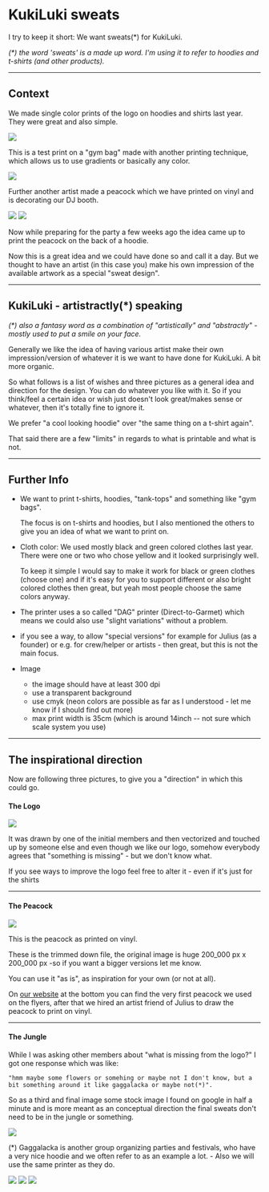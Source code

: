 # KukiLuki sweats

I try to keep it short: We want sweats(*) for KukiLuki.

<i>(*) the word 'sweats' is a made up word. I'm using it to refer to hoodies and t-shirts (and other products).</i>

***

## Context

We made single color prints of the logo on hoodies and shirts last year. They were great and also simple. 

![](/kuki-last-year.jpg)

This is a test print on a "gym bag" made with another printing technique, which allows us to use gradients or basically any color.

![](/test-print.jpg)

Further another artist made a peacock which we have printed on vinyl and is decorating our DJ booth.

![](/peacock.jpg)
![](/peacock-glow.jpg)


Now while preparing for the party a few weeks ago the idea came up to print the peacock on the back of a hoodie. 

Now this is a great idea and we could have done so and call it a day. But we thought to have an artist (in this case you) make his own impression of the available artwork as a special "sweat design".

***

## KukiLuki - artistractly(*) speaking

<i>(*) also a fantasy word as a combination of "artistically" and "abstractly" - mostly used to put a smile on your face.</i>

Generally we like the idea of having various artist make their own impression/version of whatever it is we want to have done for KukiLuki. A bit more organic.

So what follows is a list of wishes and three pictures as a general idea and direction for the design. You can do whatever you like with it. So if you think/feel a certain idea or wish just doesn't look great/makes sense or whatever, then it's totally fine to ignore it. 

We prefer "a cool looking hoodie" over "the same thing on a t-shirt again".

That said there are a few "limits" in regards to what is printable and what is not.

***

## Further Info

- We want to print t-shirts, hoodies, "tank-tops" and something like "gym bags". 
	
	The focus is on t-shirts and hoodies, but I also mentioned the others to give you an idea of what we want to print on.

- Cloth color: We used mostly black and green colored clothes last year. There were one or two who chose yellow and it looked surprisingly well.
	
	To keep it simple I would say to make it work for black or green clothes (choose one) and if it's easy for you to support different or also bright colored clothes then great, but yeah most people choose the same colors anyway.

- The printer uses a so called "DAG" printer (Direct-to-Garmet) which means we could also use "slight variations" without a problem.

- if you see a way, to allow "special versions" for example for Julius (as a founder) or e.g. for crew/helper or artists - then great, but this is not the main focus.

- Image
	- the image should have at least 300 dpi
	- use a transparent background
	- use cmyk (neon colors are possible as far as I understood - let me know if I should find out more)
	- max print width is 35cm (which is around 14inch -- not sure which scale system you use)

***

## The inspirational direction

Now are following three pictures, to give you a "direction" in which this could go. 

#### The Logo

![](/kuki-logo.svg)

It was drawn by one of the initial members and then vectorized and touched up by someone else and even though we like our logo, somehow everybody agrees that "something is missing"  - but we don't know what.

If you see ways to improve the logo feel free to alter it - even if it's just for the shirts

***

#### The Peacock

![](/pauw.png)

This is the peacock as printed on vinyl.

These is the trimmed down file, the original image is huge 200_000 px x 200_000 px -so if you want a bigger versions let me know.

You can use it "as is", as inspiration for your own (or not at all).


On [our website](https://www.kukiluki.org) at the bottom you can find the very first peacock we used on the flyers, after that we hired an artist friend of Julius to draw the peacock to print on vinyl. 

***

#### The Jungle

While I was asking other members about "what is missing from the logo?" I got one response which was like: 

    "hmm maybe some flowers or somehing or maybe not I don't know, but a bit something around it like gaggalacka or maybe not(*)".

So as a third and final image some stock image I found on google in half a minute and is more meant as an conceptual direction the final sweats don't need to be in the jungle or something.

![](/rainforest.png)

(*) Gaggalacka is another group organizing parties and festivals, who have a very nice hoodie and we often refer to as an example a lot. - Also we will use the same printer as they do.

![](/gagga-back.jpg)
![](/gagga-front.jpg)
![](/gagga-bag.jpg)








